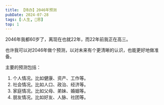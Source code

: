 ```yaml
---
title: 【待办】2046年预测
pubDate: 2024-07-28
tags: [💧人生, 🤔思]
top: 1
---
```


2046年我都60岁了，离现在也就22年，而22年前我正在高三。

也许我可以对2046年做个预测，以对未来有个更清晰的认识，也能更好地做准备。

主要的预测包括：

1. 个人情况。比如健康、资产、工作等。
2. 社会情况。比如人口、政治、经济等。
3. 家庭情况。比如父母、弟妹、婚姻等。
4. 朋友情况。比如好友、人脉、社团等。

